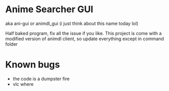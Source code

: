 # Anime Searcher GUI
aka ani-gui or animdl_gui (i just think about this name today lol)

Half baked program, fix all the issue if you like.
This project is come with a modified version of animdl client, so update everything except in command folder

# Known bugs
- the code is a dumpster fire
- vlc where
